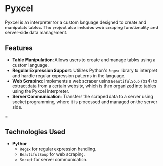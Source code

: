 # Pyxcel

Pyxcel is an interpreter for a custom language designed to create and manipulate tables. The project also includes web scraping functionality and server-side data management.

## Features

- **Table Manipulation**: Allows users to create and manage tables using a custom language.
- **Regular Expression Support**: Utilizes Python's `Regex` library to interpret and handle regular expression patterns in the language.
- **Web Scraping**: Implements a web scraper using `BeautifulSoup` (bs4) to extract data from a certain website, which is then organized into tables using the Pyxcel interpreter.
- **Server Communication**: Transfers the scraped data to a server using socket programming, where it is processed and managed on the server side.

=

## Technologies Used

- **Python**
  - `Regex` for regular expression handling.
  - `BeautifulSoup` for web scraping.
  - `Socket` for server communication.
